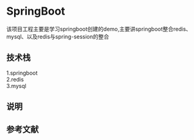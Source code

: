 # SpringBoot

该项目工程主要是学习springboot创建的demo,主要讲springboot整合redis、mysql、以及redis与spring-session的整合

## 技术栈

1.springboot  
2.redis  
3.mysql

## 说明

## 参考文献
